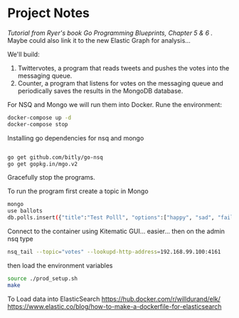 Project Notes
====

*Tutorial from Ryer's book Go Programming Blueprints, Chapter 5 & 6 .* Maybe could also link it to the new Elastic Graph for analysis...

We'll build:
1. Twittervotes, a program that reads tweets and pushes the votes into the messaging queue.
1. Counter, a program that listens for votes on the messaging queue and periodically saves the results in the MongoDB database.


For NSQ and Mongo we will run them into Docker. Rune the environment:
```bash
docker-compose up -d
docker-compose stop
```

Installing go dependencies for nsq and mongo

```bash

go get github.com/bitly/go-nsq
go get gopkg.in/mgo.v2

```

Gracefully stop the programs.


To run the program first create a topic in Mongo

```bash
mongo
use ballots
db.polls.insert({"title":"Test Polll", "options":["happy", "sad", "fail", "win"]})
```

Connect to the container using Kitematic GUI... easier... then on the admin nsq type

```bash
nsq_tail --topic="votes" --lookupd-http-address=192.168.99.100:4161
```
then load the environment variables
```bash
source ./prod_setup.sh
make
```
To Load data into ElasticSearch
https://hub.docker.com/r/willdurand/elk/
https://www.elastic.co/blog/how-to-make-a-dockerfile-for-elasticsearch
